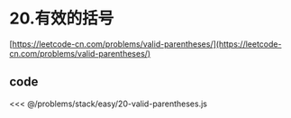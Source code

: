 # 20.有效的括号

[https://leetcode-cn.com/problems/valid-parentheses/](https://leetcode-cn.com/problems/valid-parentheses/)

## code

<<< @/problems/stack/easy/20-valid-parentheses.js
